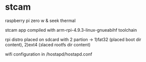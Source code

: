# stcam
raspberry pi zero w &amp; seek thermal

stcam app compiled with arm-rpi-4.9.3-linux-gnueabihf toolchain


rpi distro placed on sdcard with 2 partion ->  1)fat32 (placed boot dir content), 2)ext4 (зlaced rootfs dir content)


wifi configuration in /hostapd/hostapd.conf
